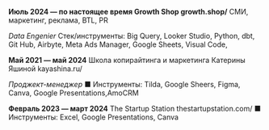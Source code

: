 **Июль 2024 — по настоящее время Growth Shop growth.shop/**
СМИ, маркетинг, реклама, BTL, PR

*Data Engenier*
Стек/инструменты:
Big Query, Looker Studio, Python, dbt, Git Hub, Airbyte, Meta Ads Manager, Google Sheets, Visual Code,

**Май 2021 — май 2024**
Школа копирайтинга и маркетинга Катерины Яшиной kayashina.ru/

*Проджект-менеджер*
■ Инструменты:
Tilda, Google Sheers, Figma, Canva, Google Presentations,AmoCRM

**Февраль 2023 — март 2024**
The Startup Station thestartupstation.com/
■ Инструменты:
Excel, Google Presentations, Canva


<!--
**ulbonchik/ulbonchik** is a ✨ _special_ ✨ repository because its `README.md` (this file) appears on your GitHub profile.

Here are some ideas to get you started:

- 🔭 I’m currently working on ...
- 🌱 I’m currently learning ...
- 👯 I’m looking to collaborate on ...
- 🤔 I’m looking for help with ...
- 💬 Ask me about ...
- 📫 How to reach me: ...
- 😄 Pronouns: ...
- ⚡ Fun fact: ...
-->
